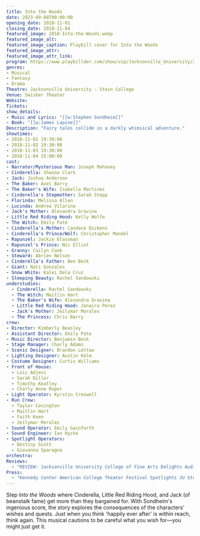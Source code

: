 ```yaml
---
title: Into the Woods
date: 2023-09-08T00:00:00
opening_date: 2018-11-01
closing_date: 2018-11-04
featured_image: 2018-Into-the-Woods.webp
featured_image_alt: 
featured_image_caption: Playbill cover for Into the Woods
featured_image_attr: 
featured_image_attr_link: 
program: https://www.playbillder.com/show/vip/Jacksonville_University/2018/Into_the_Woods_50896
genres: 
- Musical
- Fantasy
- Drama
Theatre: Jacksonville University - Stein College
Venue: Swisher Theater
Website: 
Tickets: 
show_details: 
- Music and Lyrics: "[[w:Stephen Sondheim]]"
- Book: "[[w:James Lapine]]"
Description: "Fairy tales collide in a darkly whimsical adventure."
showtimes:
- 2018-11-01 19:30:00
- 2018-11-02 19:30:00
- 2018-11-03 19:30:00
- 2018-11-04 15:00:00
cast:
- Narrator/Mysterious Man: Joseph Mahoney
- Cinderella: Shauna Clark
- Jack: Joshua Anderson
- The Baker: Axel Barry
- The Baker's Wife: Isabella Martinez
- Cinderella's Stepmother: Sarah Stepp
- Florinda: Melissa Allen
- Lucinda: Andrea Vilarino
- Jack's Mother: Alexandra Gravina
- Little Red Riding Hood: Kelly Wolfe
- The Witch: Emily Pate
- Cinderella's Mother: Candace Dickens
- Cinderella's Prince/Wolf: Christopher Mandel
- Rapunzel: Jackie Glassman
- Rapunzel's Prince: Nic Elliot
- Granny: Cailyn Cook
- Steward: Abrien Nelson
- Cinderella's Father: Ben Beck
- Giant: Nati Gonzales
- Snow White: Kalei Dela Cruz
- Sleeping Beauty: Rachel Sandowski
understudies:
  - Cinderella: Rachel Sandowski
  - The Witch: Maitlin Hart
  - The Baker's Wife: Alexandra Gravina
  - Little Red Riding Hood: Janaira Perez
  - Jack's Mother: Jeilymar Morales
  - The Princess: Chris Barry
crew: 
- Director: Kimberly Beasley
- Assistant Director: Emily Pate
- Music Director: Benjamin Beck
- Stage Manager: Charly Adams
- Scenic Designer: Brandon Lettow
- Lighting Designer: Austin Kelm
- Costume Designer: Curtis Williams
- Front of House:
  - Loic Adjevi
  - Sarah Diller
  - Timothy Keatley
  - Charly Anne Roper
- Light Operator: Kyrstin Creswell
- Run Crew:
  - Taylor Covington
  - Maitlin Hart
  - Faith Keen
  - Jeilymar Morales
- Sound Operator: Emily Gainforth
- Sound Engineer: Ian Hyche
- Spotlight Operators:
  - Destiny Scott
  - Giovanna Sparagna
orchestra:
Reviews: 
  - "REVIEW: Jacksonville University College of Fine Arts Delights Audiences with 'Into the Woods'": https://folioweekly.com/2018/11/07/jacksonville-university-college-of-fine-arts-into-the-woods/
Press: 
  - "Kennedy Center American College Theater Festival Spotlights JU Student Performers": https://www.ju.edu/news/2019-02-04-kennedy-center-american-college-theater-festival-spotlights-ju-performers.php
---
```

Step *Into the Woods* where Cinderella, Little Red Riding Hood, and Jack (of beanstalk fame) get more than they bargained for. With Sondheim's ingenious score, the story explores the consequences of the characters' wishes and quests. Just when you think 'happily ever after' is within reach, think again. This musical cautions to be careful what you wish for—you might just get it.